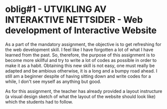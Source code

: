 # oblig#1 - UTVIKLING AV INTERAKTIVE NETTSIDER - Web development of Interactive Website

As a part of the mandatory assignment, the objective is to get refreshing for the web development skill. I feel like I have forgotten a lot of what I have learned from the past.
So, therefore, the purpose of this assignment is to become more skillful and try to write a lot of codes as possible in order to make it as a habit. Obtaining this new skill
is not easy, one must really be adapted and be ambious otherwise, it is a long and a bumpy road ahead. 
I still am a beginner despite of having sitting down and write codes for a while, I don't see myself as anything but good. 

As for this assignment, the teacher has already provided a layout instructure (a visual design sketch of what the layout of the website should look like) which the students had to follow.
